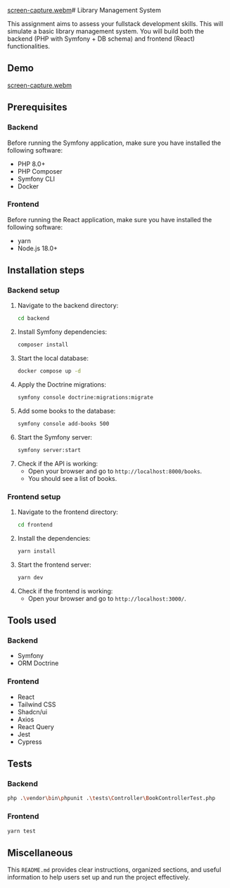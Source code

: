 [screen-capture.webm](https://github.com/MedAzizKhayati/assignment-fullstack-dev/assets/68187294/5cc56334-a1a4-4641-8878-a03e5f9b655d)# Library Management System

This assignment aims to assess your fullstack development skills. This will simulate a basic library management system. You will build both the backend (PHP with Symfony + DB schema) and frontend (React) functionalities.

## Demo
[screen-capture.webm](https://github.com/MedAzizKhayati/assignment-fullstack-dev/assets/68187294/2ac96e42-8c3b-421f-903b-95770f6a8395)

<!-- TODO: Add video demo link here -->

## Prerequisites

### Backend

Before running the Symfony application, make sure you have installed the following software:

- PHP 8.0+
- PHP Composer
- Symfony CLI
- Docker

### Frontend

Before running the React application, make sure you have installed the following software:

- yarn
- Node.js 18.0+

## Installation steps

### Backend setup

1. Navigate to the backend directory:
   ```bash
   cd backend
   ```
2. Install Symfony dependencies:
   ```bash
   composer install
   ```
3. Start the local database:
   ```bash
   docker compose up -d
   ```
4. Apply the Doctrine migrations:
   ```bash
   symfony console doctrine:migrations:migrate
   ```
5. Add some books to the database:
   ```bash
   symfony console add-books 500
   ```
6. Start the Symfony server:
   ```bash
   symfony server:start
   ```
7. Check if the API is working:
   - Open your browser and go to `http://localhost:8000/books`.
   - You should see a list of books.

### Frontend setup

1. Navigate to the frontend directory:
   ```bash
   cd frontend
   ```
2. Install the dependencies:
   ```bash
   yarn install
   ```
3. Start the frontend server:
   ```bash
   yarn dev
   ```
4. Check if the frontend is working:
   - Open your browser and go to `http://localhost:3000/`.

## Tools used

### Backend

- Symfony
- ORM Doctrine

### Frontend

- React
- Tailwind CSS
- Shadcn/ui
- Axios
- React Query
- Jest
- Cypress

## Tests

### Backend

```bash
php .\vendor\bin\phpunit .\tests\Controller\BookControllerTest.php
```

### Frontend

```bash
yarn test
```

## Miscellaneous
This `README.md` provides clear instructions, organized sections, and useful information to help users set up and run the project effectively.
